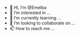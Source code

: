 - 👋 Hi, I’m @Emelba
- 👀 I’m interested in ...
- 🌱 I’m currently learning ...
- 💞️ I’m looking to collaborate on ...
- 📫 How to reach me ...

<!---
Emelba/Emelba is a ✨ special ✨ repository because its `README.md` (this file) appears on your GitHub profile.
You can click the Preview link to take a look at your changes.
--->
